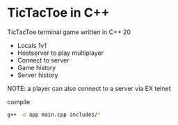 # TicTacToe in C++

TicTacToe terminal game written in C++ 20
* Locals 1v1
* Hostserver to play multiplayer
* Connect to server
* Game history
* Server history

NOTE: a player can also connect to a server via EX telnet


compile 
```bash
g++ -o app main.cpp includes/*

```

